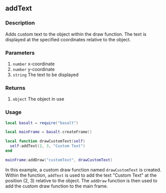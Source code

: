 ## addText

### Description

Adds custom text to the object within the draw function. The text is displayed at the specified coordinates relative to the object.

### Parameters

1. `number` x-coordinate
2. `number` y-coordinate
3. `string` The text to be displayed

### Returns

1. `object` The object in use

### Usage

```lua
local basalt = require("basalt")

local mainFrame = basalt.createFrame()

local function drawCustomText(self)
  self:addText(2, 3, "Custom Text")
end

mainFrame:addDraw("customText", drawCustomText)
```

In this example, a custom draw function named `drawCustomText` is created. Within the function, `addText` is used to add the text "Custom Text" at the position (2, 3) relative to the object. The `addDraw` function is then used to add the custom draw function to the main frame.
